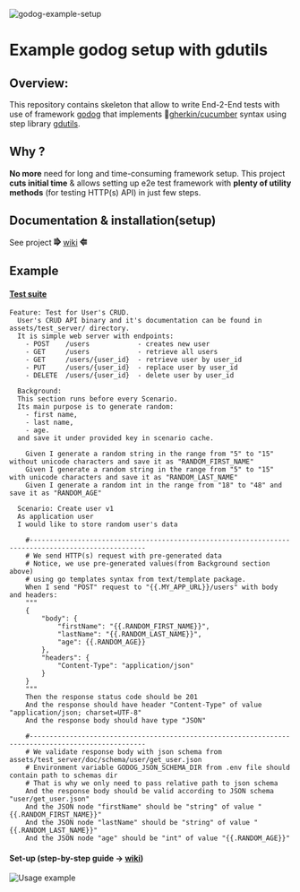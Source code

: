 ![godog-example-setup](https://github.com/pawelWritesCode/godog-example-setup/actions/workflows/go.yml/badge.svg)

# Example godog setup with gdutils

## Overview:

This repository contains skeleton that allow to write End-2-End tests with use of framework [godog](https://github.com/cucumber/godog)
that implements 🥒[gherkin/cucumber](https://cucumber.io/docs/gherkin/) syntax using step library [gdutils](https://github.com/pawelWritesCode/gdutils).

## Why ?
**No more** need for long and time-consuming framework setup. This project **cuts initial time** & allows setting up e2e test framework with **plenty of
utility methods** (for testing HTTP(s) API) in just few steps.

## Documentation & installation(setup)

See project **⭆** [wiki](https://github.com/pawelWritesCode/godog-example-setup/wiki) **⭅**

## Example

#### [Test suite](https://github.com/pawelWritesCode/godog-example-setup/blob/main/features/users_crud.feature)

```cucumber
Feature: Test for User's CRUD.
  User's CRUD API binary and it's documentation can be found in assets/test_server/ directory.
  It is simple web server with endpoints:
    - POST    /users            - creates new user
    - GET     /users            - retrieve all users
    - GET     /users/{user_id}  - retrieve user by user_id
    - PUT     /users/{user_id}  - replace user by user_id
    - DELETE  /users/{user_id}  - delete user by user_id

  Background:
  This section runs before every Scenario.
  Its main purpose is to generate random:
    - first name,
    - last name,
    - age.
  and save it under provided key in scenario cache.

    Given I generate a random string in the range from "5" to "15" without unicode characters and save it as "RANDOM_FIRST_NAME"
    Given I generate a random string in the range from "5" to "15" with unicode characters and save it as "RANDOM_LAST_NAME"
    Given I generate a random int in the range from "18" to "48" and save it as "RANDOM_AGE"

  Scenario: Create user v1
  As application user
  I would like to store random user's data

    #---------------------------------------------------------------------------------------------------
    # We send HTTP(s) request with pre-generated data
    # Notice, we use pre-generated values(from Background section above)
    # using go templates syntax from text/template package.
    When I send "POST" request to "{{.MY_APP_URL}}/users" with body and headers:
    """
    {
        "body": {
            "firstName": "{{.RANDOM_FIRST_NAME}}",
            "lastName": "{{.RANDOM_LAST_NAME}}",
            "age": {{.RANDOM_AGE}}
        },
        "headers": {
            "Content-Type": "application/json"
        }
    }
    """
    Then the response status code should be 201
    And the response should have header "Content-Type" of value "application/json; charset=UTF-8"
    And the response body should have type "JSON"

    #---------------------------------------------------------------------------------------------------
    # We validate response body with json schema from assets/test_server/doc/schema/user/get_user.json
    # Environment variable GODOG_JSON_SCHEMA_DIR from .env file should contain path to schemas dir
    # That is why we only need to pass relative path to json schema
    And the response body should be valid according to JSON schema "user/get_user.json"
    And the JSON node "firstName" should be "string" of value "{{.RANDOM_FIRST_NAME}}"
    And the JSON node "lastName" should be "string" of value "{{.RANDOM_LAST_NAME}}"
    And the JSON node "age" should be "int" of value "{{.RANDOM_AGE}}"
```

#### Set-up (step-by-step guide -> [wiki](https://github.com/pawelWritesCode/godog-example-setup/wiki))

![Usage example](assets/gifs/usage_0.gif)